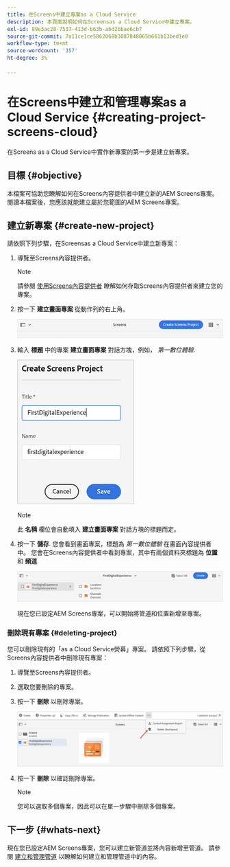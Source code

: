 ```yaml
---
title: 在Screens中建立專案as a Cloud Service
description: 本頁面說明如何在Screensas a Cloud Service中建立專案。
exl-id: 89e3ac28-7537-413d-b63b-abd2bbae6cb7
source-git-commit: 7a11ce1ce5862068b3087848065b661b13bed1e0
workflow-type: tm+mt
source-wordcount: '357'
ht-degree: 3%

---
```


# 在Screens中建立和管理專案as a Cloud Service {#creating-project-screens-cloud}

在Screens as a Cloud Service中實作新專案的第一步是建立新專案。

## 目標 {#objective}

本檔案可協助您瞭解如何在Screens內容提供者中建立新的AEM Screens專案。 閱讀本檔案後，您應該就能建立屬於您範圍的AEM Screens專案。

## 建立新專案 {#create-new-project}

請依照下列步驟，在Screensas a Cloud Service中建立新專案：

1. 導覽至Screens內容提供者。

   >[!NOTE]
   >請參閱 [使用Screens內容提供者](https://experienceleague.adobe.com/docs/experience-manager-cloud-service/screens-as-cloud-service/configure-screens-cloud/using-screens-content-provider.html?lang=zh-Hant) 瞭解如何存取Screens內容提供者來建立您的專案。

1. 按一下 **建立畫面專案** 從動作列的右上角。

   ![](/help/screens-cloud/assets/create-content/create-screens-project1.png)

1. 輸入 **標題** 中的專案 **建立畫面專案** 對話方塊，例如， *第一數位體驗*.

   ![](/help/screens-cloud/assets/create-content/create-screens-project2.png)

   >[!NOTE]
   >此 **名稱** 欄位會自動填入 **建立畫面專案** 對話方塊的標題而定。

1. 按一下 **儲存**. 您會看到畫面專案，標題為 *第一數位體驗* 在畫面內容提供者中。 您會在Screens內容提供者中看到專案，其中有兩個資料夾標題為 **位置** 和 **頻道**.

   ![](/help/screens-cloud/assets/create-content/create-screens-project3.png)

   現在您已設定AEM Screens專案，可以開始將管道和位置新增至專案。

### 刪除現有專案 {#deleting-project}

您可以刪除現有的「as a Cloud Service熒幕」專案。
請依照下列步驟，從Screens內容提供者中刪除現有專案：

1. 導覽至Screens內容提供者。
1. 選取您要刪除的專案。
1. 按一下 **刪除** 以刪除專案。

   ![](/help/screens-cloud/assets/create-content/create-project5.png)

1. 按一下 **刪除** 以確認刪除專案。

   >[!NOTE]
   >您可以選取多個專案，因此可以在單一步驟中刪除多個專案。

## 下一步 {#whats-next}

現在您已設定AEM Screens專案，您可以建立新管道並將內容新增至管道。 請參閱 [建立和管理管道](creating-channels-screens-cloud.md) 以瞭解如何建立和管理管道中的內容。
